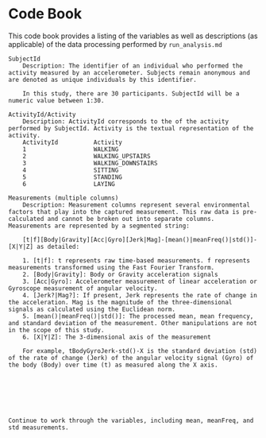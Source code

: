 # Code Book

This code book provides a listing of the variables as well as descriptions (as applicable) of the data processing performed by `run_analysis.md`

    SubjectId
        Description: The identifier of an individual who performed the activity measured by an accelerometer. Subjects remain anonymous and are denoted as unique individuals by this identifier. 

        In this study, there are 30 participants. SubjectId will be a numeric value between 1:30.

    ActivityId/Activity
        Description: ActivityId corresponds to the of the activity performed by SubjectId. Activity is the textual representation of the activity.
        ActivityId          Activity
        1                   WALKING
        2                   WALKING_UPSTAIRS
        3                   WALKING_DOWNSTAIRS
        4                   SITTING
        5                   STANDING
        6                   LAYING

    Measurements (multiple columns)
        Description: Measurement columns represent several environmental factors that play into the captured measurement. This raw data is pre-calculated and cannot be broken out into separate columns. Measurements are represented by a segmented string: 

        [t|f][Body|Gravity][Acc|Gyro][Jerk|Mag]-[mean()|meanFreq()|std()]-[X|Y|Z] as detailed:

        1. [t|f]: t represents raw time-based measurements. f represents measurements transformed using the Fast Fourier Transform.
        2. [Body|Gravity]: Body or Gravity acceleration signals
        3. [Acc|Gyro]: Accelerometer measurement of linear acceleration or Gyroscope measurement of angular velocity.
        4. [Jerk?|Mag?]: If present, Jerk represents the rate of change in the acceleration. Mag is the magnitude of the three-dimensional signals as calculated using the Euclidean norm.
        5. [mean()|meanFreq()|std()]: The processed mean, mean frequency, and standard deviation of the measurement. Other manipulations are not in the scope of this study.
        6. [X|Y|Z]: The 3-dimensional axis of the measurement

        For example, tBodyGyroJerk-std()-X is the standard deviation (std) of the rate of change (Jerk) of the angular velocity signal (Gyro) of the body (Body) over time (t) as measured along the X axis.

    





    Continue to work through the variables, including mean, meanFreq, and std measurements.



